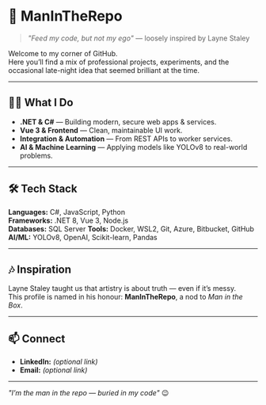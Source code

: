# 🎸 ManInTheRepo

> *"Feed my code, but not my ego"* — loosely inspired by Layne Staley

Welcome to my corner of GitHub.  
Here you’ll find a mix of professional projects, experiments, and the occasional late-night idea that seemed brilliant at the time.

---

## 👨‍💻 What I Do
- **.NET & C#** — Building modern, secure web apps & services.
- **Vue 3 & Frontend** — Clean, maintainable UI work.
- **Integration & Automation** — From REST APIs to worker services.
- **AI & Machine Learning** — Applying models like YOLOv8 to real-world problems.

---

## 🛠 Tech Stack
**Languages:** C#, JavaScript, Python  
**Frameworks:** .NET 8, Vue 3, Node.js  
**Databases:** SQL Server
**Tools:** Docker, WSL2, Git, Azure, Bitbucket, GitHub  
**AI/ML:** YOLOv8, OpenAI, Scikit-learn, Pandas

---

## 🎶 Inspiration
Layne Staley taught us that artistry is about truth — even if it’s messy.  
This profile is named in his honour: **ManInTheRepo**, a nod to *Man in the Box*.

---

## 📫 Connect
- **LinkedIn:** *(optional link)*
- **Email:** *(optional link)*

---

*"I’m the man in the repo — buried in my code"* 😉
